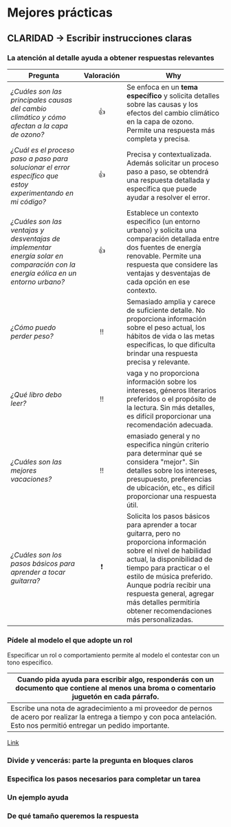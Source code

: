 # Mejores prácticas

## CLARIDAD -> Escribir instrucciones claras

### La atención al detalle ayuda a obtener respuestas relevantes

|Pregunta|Valoración|Why
|-|:-:|-|
*¿Cuáles son las principales causas del cambio climático y cómo afectan a la capa de ozono?*|👍|Se enfoca en un **tema específico** y solicita detalles sobre las causas y los efectos del cambio climático en la capa de ozono. Permite una respuesta más completa y precisa.
 *¿Cuál es el proceso paso a paso para solucionar el error específico que estoy experimentando en mi código?*|👍|Precisa y contextualizada. Además solicitar un proceso paso a paso, se obtendrá una respuesta detallada y específica que puede ayudar a resolver el error.
*¿Cuáles son las ventajas y desventajas de implementar energía solar en comparación con la energía eólica en un entorno urbano?*|👍|Establece un contexto específico (un entorno urbano) y solicita una comparación detallada entre dos fuentes de energía renovable. Permite una respuesta que considere las ventajas y desventajas de cada opción en ese contexto.
*¿Cómo puedo perder peso?*|‼️|Semasiado amplia y carece de suficiente detalle. No proporciona información sobre el peso actual, los hábitos de vida o las metas específicas, lo que dificulta brindar una respuesta precisa y relevante.
*¿Qué libro debo leer?*|‼️|vaga y no proporciona información sobre los intereses, géneros literarios preferidos o el propósito de la lectura. Sin más detalles, es difícil proporcionar una recomendación adecuada.
*¿Cuáles son las mejores vacaciones?*|‼️|emasiado general y no especifica ningún criterio para determinar qué se considera "mejor". Sin detalles sobre los intereses, presupuesto, preferencias de ubicación, etc., es difícil proporcionar una respuesta útil.
*¿Cuáles son los pasos básicos para aprender a tocar guitarra?*|❗|Solicita los pasos básicos para aprender a tocar guitarra, pero no proporciona información sobre el nivel de habilidad actual, la disponibilidad de tiempo para practicar o el estilo de música preferido. Aunque podría recibir una respuesta general, agregar más detalles permitiría obtener recomendaciones más personalizadas.


### Pídele al modelo el que adopte un rol

Especificar un rol o comportamiento permite al modelo el contestar con un tono especifico.

|Cuando pida ayuda para escribir algo, responderás con un documento que contiene al menos una broma o comentario juguetón en cada párrafo.|
|-|
|Escribe una nota de agradecimiento a mi proveedor de pernos de acero por realizar la entrega a tiempo y con poca antelación. Esto nos permitió entregar un pedido importante.|

[Link](https://chat.openai.com/share/d1ca302c-4da8-4ddd-a6e2-495b0e22c145)

### Divide y vencerás: parte la pregunta en bloques claros

### Especifica los pasos necesarios para completar un tarea

### Un ejemplo ayuda

### De qué tamaño queremos la respuesta



